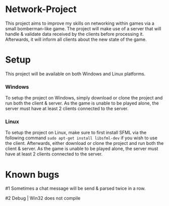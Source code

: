 # Network-Project
This project aims to improve my skills on networking within games via a small bomberman-like game.
The project will make use of a server that will handle & validate data received by the clients before processing it.
Afterwards, it will inform all clients about the new state of the game.

# Setup
This project will be available on both Windows and Linux platforms.

### Windows
To setup the project on Windows, simply download or clone the project and run both the client & server.
As the game is unable to be played alone, the server must have at least 2 clients connected to the server.

### Linux
To setup the project on Linux, make sure to first install SFML via the following command `sudo apt-get install libsfml-dev` if you wish to use the client.
Afterwards, either download or clone the project and run both the client & server.
As the game is unable to be played alone, the server must have at least 2 clients connected to the server.

# Known bugs
#1 Sometimes a chat message will be send & parsed twice in a row.

#2 Debug | Win32 does not compile

